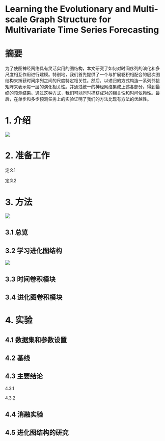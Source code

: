 # Learning the Evolutionary and Multi-scale Graph Structure for Multivariate Time Series Forecasting

# 摘要

为了使图神经网络具有灵活实用的图结构，本文研究了如何对时间序列的演化和多尺度相互作用进行建模。特别地，我们首先提供了一个与扩展卷积相配合的层次图结构来捕获时间序列之间的尺度特定相关性。然后，以递归的方式构造一系列邻接矩阵来表示每一层的演化相关性。并通过统一的神经网络集成上述各部分，得到最终的预测结果。通过这种方式，我们可以同时捕获成对的相关性和时间依赖性。最后，在单步和多步预测任务上的实验证明了我们的方法比现有方法的优越性。

# 1. 介绍

![](https://nnpicture.oss-cn-hangzhou.aliyuncs.com/picture202210252143443.png)

# 2. 准备工作

定义1

定义2

# 3. 方法

![](https://nnpicture.oss-cn-hangzhou.aliyuncs.com/picture202210252143829.png)

## 3.1 总览

## 3.2 学习进化图结构

![](https://nnpicture.oss-cn-hangzhou.aliyuncs.com/picture202210252143621.png)

## 3.3 时间卷积模块

## 3.4 进化图卷积模块

# 4. 实验

## 4.1 数据集和参数设置

## 4.2 基线

## 4.3 主要结论

4.3.1

4.3.2

## 4.4 消融实验

## 4.5 进化图结构的研究